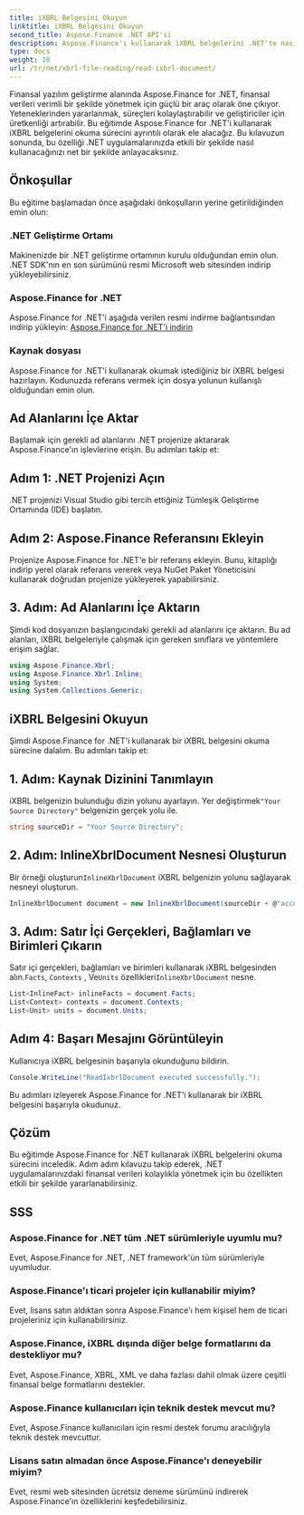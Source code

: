 ```yaml
---
title: iXBRL Belgesini Okuyun
linktitle: iXBRL Belgesini Okuyun
second_title: Aspose.Finance .NET API'si
description: Aspose.Finance'ı kullanarak iXBRL belgelerini .NET'te nasıl okuyacağınızı öğrenin. Etkin finansal veri yönetimi için adım adım kılavuz. #Aspose #Finans #iXBRL
type: docs
weight: 10
url: /tr/net/xbrl-file-reading/read-ixbrl-document/
---
```

Finansal yazılım geliştirme alanında Aspose.Finance for .NET, finansal verileri verimli bir şekilde yönetmek için güçlü bir araç olarak öne çıkıyor. Yeteneklerinden yararlanmak, süreçleri kolaylaştırabilir ve geliştiriciler için üretkenliği artırabilir. Bu eğitimde Aspose.Finance for .NET'i kullanarak iXBRL belgelerini okuma sürecini ayrıntılı olarak ele alacağız. Bu kılavuzun sonunda, bu özelliği .NET uygulamalarınızda etkili bir şekilde nasıl kullanacağınızı net bir şekilde anlayacaksınız.
## Önkoşullar
Bu eğitime başlamadan önce aşağıdaki önkoşulların yerine getirildiğinden emin olun:
### .NET Geliştirme Ortamı
Makinenizde bir .NET geliştirme ortamının kurulu olduğundan emin olun. .NET SDK'nın en son sürümünü resmi Microsoft web sitesinden indirip yükleyebilirsiniz.
### Aspose.Finance for .NET
Aspose.Finance for .NET'i aşağıda verilen resmi indirme bağlantısından indirip yükleyin:
[Aspose.Finance for .NET'i indirin](https://releases.aspose.com/finance/net/)
### Kaynak dosyası
Aspose.Finance for .NET'i kullanarak okumak istediğiniz bir iXBRL belgesi hazırlayın. Kodunuzda referans vermek için dosya yolunun kullanışlı olduğundan emin olun.
## Ad Alanlarını İçe Aktar
Başlamak için gerekli ad alanlarını .NET projenize aktararak Aspose.Finance'ın işlevlerine erişin. Bu adımları takip et:
## Adım 1: .NET Projenizi Açın
.NET projenizi Visual Studio gibi tercih ettiğiniz Tümleşik Geliştirme Ortamında (IDE) başlatın.
## Adım 2: Aspose.Finance Referansını Ekleyin
Projenize Aspose.Finance for .NET'e bir referans ekleyin. Bunu, kitaplığı indirip yerel olarak referans vererek veya NuGet Paket Yöneticisini kullanarak doğrudan projenize yükleyerek yapabilirsiniz.
## 3. Adım: Ad Alanlarını İçe Aktarın
Şimdi kod dosyanızın başlangıcındaki gerekli ad alanlarını içe aktarın. Bu ad alanları, iXBRL belgeleriyle çalışmak için gereken sınıflara ve yöntemlere erişim sağlar.
```csharp
using Aspose.Finance.Xbrl;
using Aspose.Finance.Xbrl.Inline;
using System;
using System.Collections.Generic;
```
## iXBRL Belgesini Okuyun
Şimdi Aspose.Finance for .NET'i kullanarak bir iXBRL belgesini okuma sürecine dalalım. Bu adımları takip et:
## 1. Adım: Kaynak Dizinini Tanımlayın
 iXBRL belgenizin bulunduğu dizin yolunu ayarlayın. Yer değiştirmek`"Your Source Directory"` belgenizin gerçek yolu ile.
```csharp
string sourceDir = "Your Source Directory";
```
## 2. Adım: InlineXbrlDocument Nesnesi Oluşturun
 Bir örneği oluşturun`InlineXbrlDocument` iXBRL belgenizin yolunu sağlayarak nesneyi oluşturun.
```csharp
InlineXbrlDocument document = new InlineXbrlDocument(sourceDir + @"account_1.html");
```
## 3. Adım: Satır İçi Gerçekleri, Bağlamları ve Birimleri Çıkarın
 Satır içi gerçekleri, bağlamları ve birimleri kullanarak iXBRL belgesinden alın.`Facts`, `Contexts` , Ve`Units` özellikleri`InlineXbrlDocument` nesne.
```csharp
List<InlineFact> inlineFacts = document.Facts;
List<Context> contexts = document.Contexts;
List<Unit> units = document.Units;
```
## Adım 4: Başarı Mesajını Görüntüleyin
Kullanıcıya iXBRL belgesinin başarıyla okunduğunu bildirin.
```csharp
Console.WriteLine("ReadIxbrlDocument executed successfully.");
```
Bu adımları izleyerek Aspose.Finance for .NET'i kullanarak bir iXBRL belgesini başarıyla okudunuz.
## Çözüm
Bu eğitimde Aspose.Finance for .NET kullanarak iXBRL belgelerini okuma sürecini inceledik. Adım adım kılavuzu takip ederek, .NET uygulamalarınızdaki finansal verileri kolaylıkla yönetmek için bu özellikten etkili bir şekilde yararlanabilirsiniz.
## SSS
### Aspose.Finance for .NET tüm .NET sürümleriyle uyumlu mu?
Evet, Aspose.Finance for .NET, .NET framework'ün tüm sürümleriyle uyumludur.
### Aspose.Finance'ı ticari projeler için kullanabilir miyim?
Evet, lisans satın aldıktan sonra Aspose.Finance'ı hem kişisel hem de ticari projeleriniz için kullanabilirsiniz.
### Aspose.Finance, iXBRL dışında diğer belge formatlarını da destekliyor mu?
Evet, Aspose.Finance, XBRL, XML ve daha fazlası dahil olmak üzere çeşitli finansal belge formatlarını destekler.
### Aspose.Finance kullanıcıları için teknik destek mevcut mu?
Evet, Aspose.Finance kullanıcıları için resmi destek forumu aracılığıyla teknik destek mevcuttur.
### Lisans satın almadan önce Aspose.Finance'ı deneyebilir miyim?
Evet, resmi web sitesinden ücretsiz deneme sürümünü indirerek Aspose.Finance'ın özelliklerini keşfedebilirsiniz.